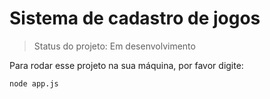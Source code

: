 # Sistema de cadastro de jogos

>Status do projeto: Em desenvolvimento 

Para rodar esse projeto na sua máquina, por favor digite:


```
node app.js
```
